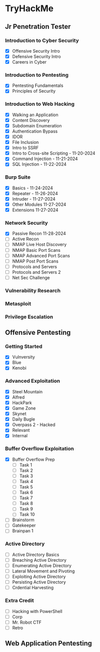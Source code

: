 # TryHackMe
## Jr Penetration Tester
### Introduction to Cyber Security
- [X] Offensive Security Intro
- [X] Defensive Security Intro
- [X] Careers in Cyber
### Introduction to Pentesting
- [X] Pentesting Fundamentals
- [X] Principles of Security
### Introduction to Web Hacking
- [X] Walking an Application
- [X] Content Discovery
- [X] Subdomain Enumeration
- [X] Authentication Bypass
- [X] IDOR
- [X] File Inclusion
- [X] Intro to SSRF
- [X] Intro to Cross-site Scripting - 11-20-2024
- [X] Command Injection - 11-21-2024
- [X] SQL Injection - 11-22-2024
### Burp Suite
- [X] Basics - 11-24-2024
- [X] Repeater - 11-26-2024
- [X] Intruder - 11-27-2024
- [X] Other Modules 11-27-2024
- [X] Extensions 11-27-2024
### Network Security
- [X] Passive Recon 11-28-2024
- [ ] Active Recon
- [ ] NMAP Live Host Discovery
- [ ] NMAP Basic Port Scans
- [ ] NMAP Advanced Port Scans
- [ ] NMAP Post Port Scans
- [ ] Protocols and Servers
- [ ] Protocols and Servers 2
- [ ] Net Sec Challenge
### Vulnerability Research
### Metasploit
### Privilege Escalation

## Offensive Pentesting
### Getting Started
* [X] Vulnversity
* [X] Blue
* [X] Kenobi 
### Advanced Exploitation
* [X] Steel Mountain 
* [X] Alfred
* [X] HackPark 
* [X] Game Zone 
* [X] Skynet
* [X] Daily Bugle 
* [X] Overpass 2 - Hacked 
* [X] Relevant 
* [X] Internal 
### Buffer Overflow Exploitation
* [X] Buffer Overflow Prep 
  * [ ] Task 1  
  * [ ] Task 2  
  * [ ] Task 3  
  * [ ] Task 4  
  * [ ] Task 5  
  * [ ] Task 6  
  * [ ] Task 7  
  * [ ] Task 8  
  * [ ] Task 9  
  * [ ] Task 10  
* [ ] Brainstorm 
* [ ] Gatekeeper 
* [ ] Brainpan 1 
### Active Directory
* [ ] Active Directory Basics
* [ ] Breaching Active Directory
* [ ] Enumerating Active Directory
* [ ] Lateral Movement and Pivoting
* [ ] Exploiting Active Directory
* [ ] Persisting Active Directory
* [ ] Crdential Harvesting
### Extra Credit
* [ ] Hacking with PowerShell 
* [ ] Corp
* [ ] Mr. Robot CTF 
* [ ] Retro

## Web Application Pentesting
